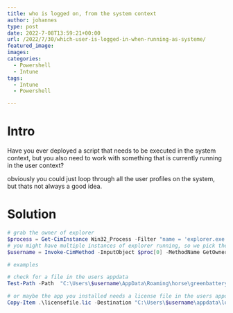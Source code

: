 ```yaml
---
title: who is logged on, from the system context
author: johannes
type: post
date: 2022-7-08T13:59:21+00:00
url: /2022/7/30/which-user-is-logged-in-when-running-as-systeme/
featured_image:
images: 
categories:
  - Powershell
  - Intune
tags:
  - Intune
  - Powershell

---
```

# Intro

Have you ever deployed a script that needs to be executed in the system context, but you also need to work with something that is currently running in the user context?

obviously you could just loop through all the user profiles on the system, but thats not always a good idea.

# Solution

```powershell
# grab the owner of explorer
$process = Get-CimInstance Win32_Process -Filter "name = 'explorer.exe'"
# you might have multiple instances of explorer running, so we pick the first one
$username = Invoke-CimMethod -InputObject $proc[0] -MethodName GetOwner | select-object -ExpandProperty user

# examples

# check for a file in the users appdata
Test-Path -Path  "C:\Users\$username\AppData\Roaming\horse\greenbattery.jgp"

# or maybe the app you installed needs a license file in the users appdata
Copy-Item .\licensefile.lic -Destination "C:\Users\$username\appdata\local\MathApp\licensefile.lic

```

